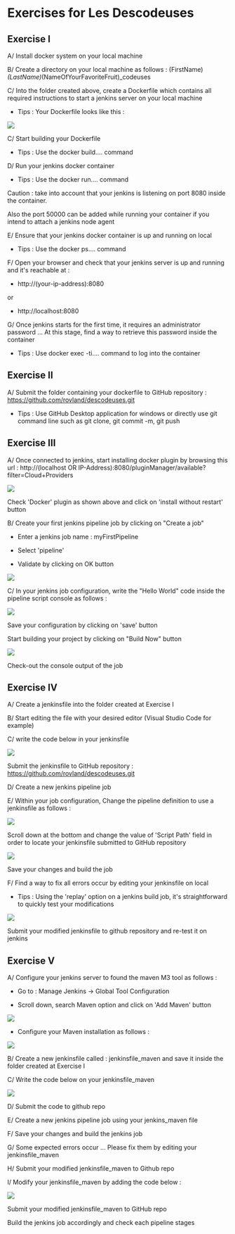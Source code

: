 # Exercises for Les Descodeuses

## Exercise I 

A/ Install docker system on your local machine

B/ Create a directory on your local machine as follows : (FirstName)_(LastName)_(NameOfYourFavoriteFruit)_codeuses

C/ Into the folder created above, create a Dockerfile which contains all required instructions to start a jenkins server on your local machine
- Tips : Your Dockerfile looks like this : 

<img src="img/dockerfile_script.JPG">

C/ Start building your Dockerfile
- Tips : Use the docker build.... command

D/ Run your jenkins docker container
- Tips : Use the docker run.... command

Caution : take into account that your jenkins is listening on port 8080 inside the container.

Also the port 50000 can be added while running your container if you intend to attach a jenkins node agent

E/ Ensure that your jenkins docker container is up and running on local
- Tips : Use the docker ps.... command

F/ Open your browser and check that your jenkins server is up and running and it's reachable at :
- http://(your-ip-address):8080

or

- http://localhost:8080

G/ Once jenkins starts for the first time, it requires an administrator password ... At this stage, find a way to retrieve this password inside the container
- Tips : Use docker exec -ti.... command to log into the container

## Exercise II

A/ Submit the folder containing your dockerfile to GitHub repository : https://github.com/rovland/descodeuses.git
- Tips : Use GitHub Desktop application for windows or directly use git command line such as git clone, git commit -m, git push

## Exercise III

A/ Once connected to jenkins, start installing docker plugin by browsing this url : http://(localhost OR IP-Address):8080/pluginManager/available?filter=Cloud+Providers

<img src="img/docker_plugin.JPG">

Check 'Docker' plugin as shown above and click on 'install without restart' button

B/ Create your first jenkins pipeline job by clicking on "Create a job"

- Enter a jenkins job name : myFirstPipeline

- Select 'pipeline'

- Validate by clicking on OK button

<img src="img/first_pipeline.JPG">

C/ In your jenkins job configuration, write the "Hello World" code inside the pipeline script console as follows :

<img src="img/pipeline_script_console.JPG">

Save your configuration by clicking on 'save' button

Start building your project by clicking on "Build Now" button

<img src="img/jenkins_build_now_button.JPG">

Check-out the console output of the job

## Exercise IV

A/ Create a jenkinsfile into the folder created at Exercise I

B/ Start editing the file with your desired editor (Visual Studio Code for example)

C/ write the code below in your jenkinsfile

<img src="img/fix_issue_OnPipeline.JPG">

Submit the jenkinsfile to GitHub repository : https://github.com/rovland/descodeuses.git

D/ Create a new jenkins pipeline job

E/ Within your job configuration, Change the pipeline definition to use a jenkinsfile as follows :

<img src="img/pipeline_script_from_SCM.JPG">

Scroll down at the bottom and change the value of 'Script Path' field in order to locate your jenkinsfile submitted to GitHub repository

<img src="img/ScriptPath_jenkinsfile.JPG">

Save your changes and build the job

F/ Find a way to fix all errors occur by editing your jenkinsfile on local
- Tips : Using the 'replay' option on a jenkins build job, it's straightforward to quickly test your modifications

<img src="img/replay_option_onJenkinsBuild.JPG">

Submit your modified jenkinsfile to github repository and re-test it on jenkins

## Exercise V

A/ Configure your jenkins server to found the maven M3 tool as follows :
- Go to : Manage Jenkins → Global Tool Configuration

- Scroll down, search Maven option and click on 'Add Maven' button

<img src="img/add_maven_jenkinsTool.JPG">

- Configure your Maven installation as follows : 

<img src="img/maven_installed_jenkinsTool.JPG">

B/ Create a new jenkinsfile called : jenkinsfile_maven and save it inside the folder created at Exercise I

C/ Write the code below on your jenkinsfile_maven

<img src="img/jenkins_maven_script.JPG">

D/ Submit the code to github repo

E/ Create a new jenkins pipeline job using your jenkins_maven file

F/ Save your changes and build the jenkins job

G/ Some expected errors occur ... Please fix them by editing your jenkinsfile_maven

H/ Submit your modified jenkinsfile_maven to Github repo

I/ Modify your jenkinsfile_maven by adding the code below : 

<img src="img/post_jenkins_maven_script.JPG">

Submit your modified jenkinsfile_maven to GitHub repo

Build the jenkins job accordingly and check each pipeline stages

